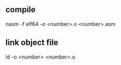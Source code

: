 ## compile
nasm -f elf64 -o \<number>.o \<number>.asm

## link object file
ld -o \<number> \<number>.o

